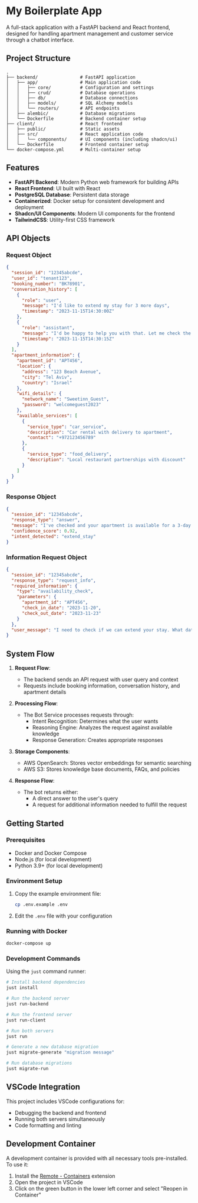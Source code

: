 # My Boilerplate App

A full-stack application with a FastAPI backend and React frontend, designed for handling apartment management and customer service through a chatbot interface.

## Project Structure

```
.
├── backend/                # FastAPI application
│   ├── app/                # Main application code
│   │   ├── core/           # Configuration and settings
│   │   ├── crud/           # Database operations
│   │   ├── db/             # Database connections
│   │   ├── models/         # SQL Alchemy models
│   │   └── routers/        # API endpoints
│   ├── alembic/            # Database migrations
│   └── Dockerfile          # Backend container setup
├── client/                 # React frontend
│   ├── public/             # Static assets
│   ├── src/                # React application code
│   │   └── components/     # UI components (including shadcn/ui)
│   └── Dockerfile          # Frontend container setup
└── docker-compose.yml      # Multi-container setup
```

## Features

- **FastAPI Backend**: Modern Python web framework for building APIs
- **React Frontend**: UI built with React
- **PostgreSQL Database**: Persistent data storage
- **Containerized**: Docker setup for consistent development and deployment
- **Shadcn/UI Components**: Modern UI components for the frontend
- **TailwindCSS**: Utility-first CSS framework

## API Objects

### Request Object

```json
{
  "session_id": "12345abcde",
  "user_id": "tenant123",
  "booking_number": "BK78901",
  "conversation_history": [
    {
      "role": "user",
      "message": "I'd like to extend my stay for 3 more days",
      "timestamp": "2023-11-15T14:30:00Z"
    },
    {
      "role": "assistant",
      "message": "I'd be happy to help you with that. Let me check the availability.",
      "timestamp": "2023-11-15T14:30:15Z"
    }
  ],
  "apartment_information": {
    "apartment_id": "APT456",
    "location": {
      "address": "123 Beach Avenue",
      "city": "Tel Aviv",
      "country": "Israel"
    },
    "wifi_details": {
      "network_name": "Sweetinn_Guest",
      "password": "welcomeguest2023"
    },
    "available_services": [
      {
        "service_type": "car_service",
        "description": "Car rental with delivery to apartment",
        "contact": "+972123456789"
      },
      {
        "service_type": "food_delivery",
        "description": "Local restaurant partnerships with discount"
      }
    ]
  }
}
```

### Response Object

```json
{
  "session_id": "12345abcde",
  "response_type": "answer",
  "message": "I've checked and your apartment is available for a 3-day extension. The total cost for the additional days would be $450. Would you like me to book this extension for you?",
  "confidence_score": 0.92,
  "intent_detected": "extend_stay"
}
```

### Information Request Object

```json
{
  "session_id": "12345abcde",
  "response_type": "request_info",
  "required_information": {
    "type": "availability_check",
    "parameters": {
      "apartment_id": "APT456",
      "check_in_date": "2023-11-20",
      "check_out_date": "2023-11-23"
    }
  },
  "user_message": "I need to check if we can extend your stay. What dates were you considering?"
}
```

## System Flow

1. **Request Flow**:
   - The backend sends an API request with user query and context
   - Requests include booking information, conversation history, and apartment details

2. **Processing Flow**:
   - The Bot Service processes requests through:
     - Intent Recognition: Determines what the user wants
     - Reasoning Engine: Analyzes the request against available knowledge
     - Response Generation: Creates appropriate responses

3. **Storage Components**:
   - AWS OpenSearch: Stores vector embeddings for semantic searching
   - AWS S3: Stores knowledge base documents, FAQs, and policies

4. **Response Flow**:
   - The bot returns either:
     - A direct answer to the user's query
     - A request for additional information needed to fulfill the request

## Getting Started

### Prerequisites

- Docker and Docker Compose
- Node.js (for local development)
- Python 3.9+ (for local development)

### Environment Setup

1. Copy the example environment file:
   ```bash
   cp .env.example .env
   ```

2. Edit the `.env` file with your configuration

### Running with Docker

```bash
docker-compose up
```

### Development Commands

Using the `just` command runner:

```bash
# Install backend dependencies
just install

# Run the backend server
just run-backend

# Run the frontend server
just run-client

# Run both servers
just run

# Generate a new database migration
just migrate-generate "migration message"

# Run database migrations
just migrate-run
```

## VSCode Integration

This project includes VSCode configurations for:
- Debugging the backend and frontend
- Running both servers simultaneously
- Code formatting and linting

## Development Container

A development container is provided with all necessary tools pre-installed. To use it:

1. Install the [Remote - Containers](https://marketplace.visualstudio.com/items?itemName=ms-vscode-remote.remote-containers) extension
2. Open the project in VSCode
3. Click on the green button in the lower left corner and select "Reopen in Container"